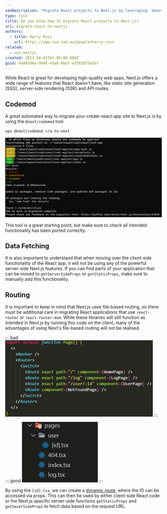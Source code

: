 ```yaml
---
seoDescription: "Migrate React projects to Next.js by leveraging `@next/ codemod` and understanding server-side rendering, API routes, and file-based routing."
type: rule
title: Do you know how to migrate React projects to Next.js?
uri: migrate-react-to-nextjs
authors:
  - title: Harry Ross
    url: https://www.ssw.com.au/people/harry-ross
related:
  - use-nextjs
created: 2023-08-01T01:09:00.000Z
guid: 64d43d6a-984f-43e0-8be5-e3f01bf543b7
---
```


While React is great for developing high-quality web apps, Next.js offers a wide range of features that React doesn't have, like static site generation (SSG), server-side rendering (SSR) and API routes.  

<!--endintro-->

## Codemod 

A great automated way to migrate your create-react-app site to Next.js is by using the `@next/codemod` tool.

```shell
npx @next/codemod cra-to-next
```

![Figure: example terminal output in converting CRA applications to Next.js](migration-terminal.png)

This tool is a great starting point, but make sure to check all intended functionality has been ported correctly. 

## Data Fetching

It is also important to understand that when moving over the client-side functionality of the React app, it will not be using any of the powerful server-side Next.js features. If you can find parts of your application that can be moved to `getServerSideProps` or `getStaticProps`, make sure to manually add this functionality.  

## Routing

It is important to keep in mind that Next.js uses file-based routing, so there must be additional care in migrating React applications that use `react-router` or `react-router-dom`. While these libraries will still function as intended in Next.js by running this code on the client, many of the advantages of using Next's file-based routing will not be realised. 

::: bad
![Figure: Bad example - keeping `react-router-dom` in the Next.js app](react-router-dom.png)
:::

::: good
![Figure: Good example - adapting your project to use Next.js file-based routing](next-routing.png)
:::

By using the `[id].tsx`, we can create a [dynamic route](https://nextjs.org/docs/pages/building-your-application/routing/dynamic-routes), where the ID can be accessed via props. This can then be used by either client-side React code or the Next.js specific server-side functions `getStaticProps` and `getSeverSideProps` to fetch data based on the request URL.  



